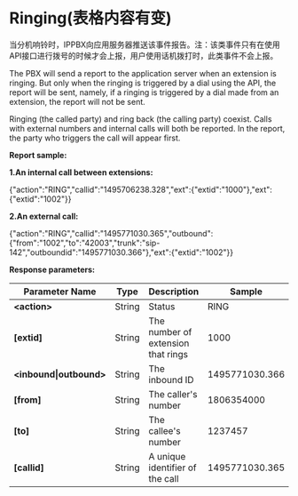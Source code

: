 # Ringing\(表格内容有变\)

当分机响铃时，IPPBX向应用服务器推送该事件报告。注：该类事件只有在使用API接口进行拨号的时候才会上报，用户使用话机拨打时，此类事件不会上报。

The PBX will send a report to the application server when an extension is ringing. But only when the ringing is triggered by a dial using the API, the report will be sent, namely, if a ringing is triggered by a dial made from an extension, the report will not be sent.

Ringing \(the called party\) and ring back \(the calling party\) coexist. Calls with external numbers and internal calls will both be reported. In the report, the party who triggers the call will appear first.

**Report sample:**

**1.An internal call between extensions:**

{"action":"RING","callid":"1495706238.328","ext":{"extid":"1000"},"ext":{"extid":"1002"}}

**2.An external call:**

{"action":"RING","callid":"1495771030.365","outbound":{"from":"1002","to":"42003","trunk":"sip-142","outboundid":"1495771030.366"},"ext":{"extid":"1002"}}

**Response parameters:**

| **Parameter Name** | **Type** | **Description** | **Sample** |
| --- | --- | --- | --- |
| **&lt;action&gt;** | String | Status | RING |
| **\[extid\]** | String | The number of extension that rings | 1000 |
| **&lt;inbound\|outbound&gt;** | String | The inbound ID | 1495771030.366 |
| **\[from\]** | String | The caller's number | 1806354000 |
| **\[to\]** | String | The callee's number | 1237457 |
| **\[callid\]** | String | A unique identifier of the call | 1495771030.365 |



